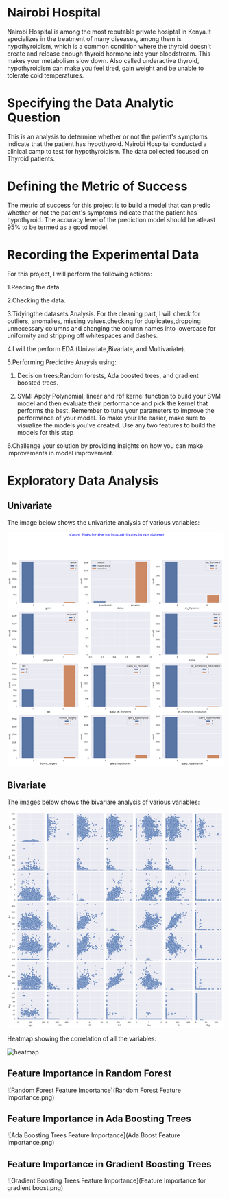 # Nairobi Hospital
Nairobi Hospital is among the most reputable private hosiptal in Kenya.It specializes in the treatment of many diseases, among them is hypothyroidism, which is a common condition where the thyroid doesn't create and release enough thyroid hormone into your bloodstream. This makes your metabolism slow down. Also called underactive thyroid, hypothyroidism can make you feel tired, gain weight and be unable to tolerate cold temperatures.
# Specifying the Data Analytic Question
This is an analysis to determine whether or not the patient's symptoms indicate that the patient has hypothyroid. Nairobi Hospital conducted a clinical camp to test for hypothyroidism. The data collected focused on Thyroid patients.
# Defining the Metric of Success
The metric of success for this project is to build a model that can predic whether or not the patient's symptoms indicate that the patient has hypothyroid. The accuracy level of the prediction model should be atleast 95% to be termed as a good model.
# Recording the Experimental Data
For this project, I will perform the following actions:

1.Reading the data.

2.Checking the data.

3.Tidyingthe datasets Analysis. For the cleaning part, I will check for outliers, anomalies, missing values,checking for duplicates,dropping unnecessary columns and changing the column names into lowercase for uniformity and stripping off whitespaces and dashes.

4.I will the perform EDA (Univariate,Bivariate, and Multivariate).

5.Performing Predictive Anaysis using:

1. Decision trees:Random forests, Ada boosted trees, and gradient boosted trees.

2. SVM: Apply Polynomial, linear and rbf kernel function to build your SVM model and then evaluate their performance and pick the kernel that performs the best. Remember to tune your parameters to improve the performance of your model. To make your life easier, make sure to visualize the models you've created. Use any two features to build the models for this step
  
6.Challenge your solution by providing insights on how you can make improvements in model improvement.

# Exploratory Data Analysis

## Univariate

The image below shows the univariate analysis of various variables:

![Univariate](download.png)

## Bivariate

The images below shows the bivariare analysis of various variables:

![Bivariate](https://github.com/EstherOgutu/Nairobi-Hospital-Hypothyroidism-Analysis/blob/main/download%20(1).png)

Heatmap showing the correlation of all the variables:

![heatmap](download(2).png)

## Feature Importance in Random Forest

![Random Forest Feature Importance](Random Forest Feature Importance.png)

## Feature Importance in Ada Boosting Trees

![Ada Boosting Trees Feature Importance](Ada Boost Feature Importance.png)

## Feature Importance in Gradient Boosting Trees

![Gradient Boosting Trees Feature Importance](Feature Importance for gradient boost.png)
